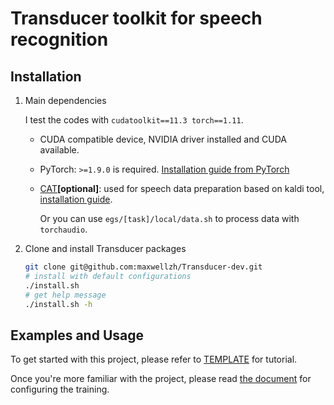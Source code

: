 # Transducer toolkit for speech recognition

## Installation

1. Main dependencies

   I test the codes with `cudatoolkit==11.3 torch==1.11`.
  
   - CUDA compatible device, NVIDIA driver installed and CUDA available.
   - PyTorch: `>=1.9.0` is required. [Installation guide from PyTorch](https://pytorch.org/get-started/locally/#start-locally)
   - [CAT](https://github.com/thu-spmi/CAT)**\[optional\]**: used for speech data preparation based on kaldi tool, [installation guide](tools/README.md#cat).
      
      Or you can use `egs/[task]/local/data.sh` to process data with `torchaudio`.

2. Clone and install Transducer packages

   ```bash
   git clone git@github.com:maxwellzh/Transducer-dev.git
   # install with default configurations
   ./install.sh
   # get help message
   ./install.sh -h
   ```

## Examples and Usage

To get started with this project, please refer to [TEMPLATE](egs/TEMPLATE/README.md) for tutorial.

Once you're more familiar with the project, please read [the document](docs/configure_guide.md) for configuring the training.
